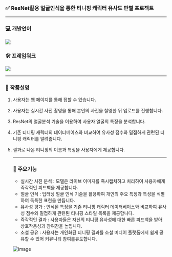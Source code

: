 ### ✅ ResNet활용 얼굴인식을 통한 티니핑 캐릭터 유사도 판별 프로젝트
***
### 💻 개발언어
<img src="https://skillicons.dev/icons?i=python,dcomponents&perline="/>

### 🛠️ 프레임워크
<img src="https://img.shields.io/badge/PyTorch-EE4C2C?style=for-the-badge&logo=PyTorch&logoColor=white">

***

### 📝 작품설명
1. 사용자는 웹 페이지를 통해 접할 수 있습니다.
2. 사용자는 실시간 사진 촬영을 통해 본인의 사진을 찰영한 뒤 업로드를 진행합니다.
3. ResNet의 얼굴분석 기술을 이용하여 사용자 얼굴의 특징을 분석합니다.
4. 기존 티니핑 캐릭터의 데이터베이스와 비교하여 유사성 점수와 밀접하게 관련된 티니핑 캐릭터를 알려줍니다.
5. 결과로 나온 티니핑의 이름과 특징을 사용자에게 제공합니다.

   ***

   ### 📌 주요기능
   - 실시간 사진 분석 : 모델은 라이브 이미지를 즉시캡처하고 처리하여 사용자에게 즉각적인 피드백을 제공합니다.
   - 얼굴 인식 : 딥러닝 얼굴 인식 기술을 활용하여 개인의 주요 특징과 특성을 식별하여 독특한 표현을 만듭니다.
   - 유사성 평가 : 인식된 특징을 기존 티니핑 캐릭터 데이터베이스와 비교하여 유사성 점수와 밀접하게 관련된 티니핑 스타일 목록을 제공합니다.
   - 즉각적인 결과 : 사용자들은 자신의 티니핑 유사성에 대한 빠른 피드백을 받아 상호작용성과 참여감을 높입니다.
   - 소셜 공유 : 사용자는 개인화된 티니핑 결과를 소셜 미디어 플랫폼에서 쉽게 공유할 수 있어 커뮤니티 참여를유도합니다.


    ![image](https://github.com/user-attachments/assets/a42b7b03-e3b8-4215-9a33-2c428cad010b)
